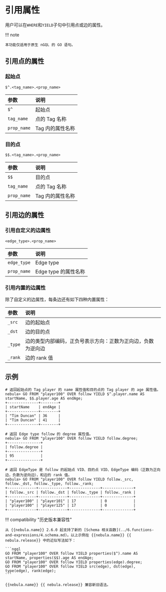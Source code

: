 # 引用属性

用户可以在`WHERE`和`YIELD`子句中引用点或边的属性。

!!! note

    本功能仅适用于原生 nGQL 的 GO 语句。

## 引用点的属性

### 起始点

```ngql
$^.<tag_name>.<prop_name>
```

|参数|说明|
|:----------|:-----------------|
|`$^`       |起始点       |
|`tag_name` |点的 Tag 名称   |
|`prop_name`|Tag 内的属性名称|

### 目的点

```ngql
$$.<tag_name>.<prop_name>
```

|参数|说明|
|:----------|:-----------------|
|`$$`       |目的点        |
|`tag_name` |点的 Tag 名称   |
|`prop_name`|Tag 内的属性名称|

## 引用边的属性

### 引用自定义的边属性

```ngql
<edge_type>.<prop_name>
```

|参数|说明|
|:----------|:------------------|
|`edge_type`|Edge type            |
|`prop_name` |Edge type 的属性名称|

### 引用内置的边属性

除了自定义的边属性，每条边还有如下四种内置属性：

|参数|说明|
|:----------|:------------------|
|`_src`|边的起始点           |
|`_dst`|边的目的点|
|`_type`|边的类型内部编码，正负号表示方向：正数为正向边，负数为逆向边|
|`_rank`|边的 rank 值|

## 示例

```ngql
# 返回起始点的 Tag player 的 name 属性值和目的点的 Tag player 的 age 属性值。
nebula> GO FROM "player100" OVER follow YIELD $^.player.name AS startName, $$.player.age AS endAge;
+--------------+--------+
| startName    | endAge |
+--------------+--------+
| "Tim Duncan" | 36     |
| "Tim Duncan" | 41     |
+--------------+--------+

# 返回 Edge type follow 的 degree 属性值。
nebula> GO FROM "player100" OVER follow YIELD follow.degree;
+---------------+
| follow.degree |
+---------------+
| 95            |
+---------------+

# 返回 EdgeType 是 follow 的起始点 VID、目的点 VID、EdgeType 编码（正数为正向边，负数为逆向边），和边的 rank 值。
nebula> GO FROM "player100" OVER follow YIELD follow._src, follow._dst, follow._type, follow._rank;
+-------------+-------------+--------------+--------------+
| follow._src | follow._dst | follow._type | follow._rank |
+-------------+-------------+--------------+--------------+
| "player100" | "player101" | 17           | 0            |
| "player100" | "player125" | 17           | 0            |
+-------------+-------------+--------------+--------------+
```

!!! compatibility "历史版本兼容性"

    从 {{nebula.name}} 2.6.0 起支持了新的 [Schema 相关函数](../6.functions-and-expressions/4.schema.md)。以上示例在 {{nebula.name}} {{ nebula.release}} 中的近似写法如下：
    
    ```ngql
    GO FROM "player100" OVER follow YIELD properties($^).name AS startName, properties($$).age AS endAge;
    GO FROM "player100" OVER follow YIELD properties(edge).degree;
    GO FROM "player100" OVER follow YIELD src(edge), dst(edge), type(edge), rank(edge);
    ```

    {{nebula.name}} {{ nebula.release}} 兼容新旧语法。
